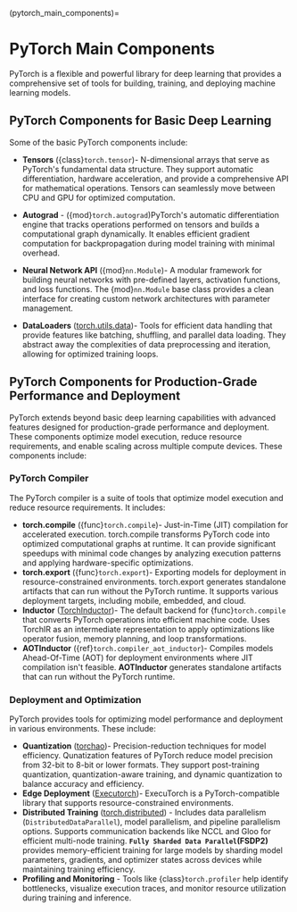 (pytorch_main_components)=
# PyTorch Main Components

PyTorch is a flexible and powerful library for deep learning that provides a comprehensive set of tools for building, training, and deploying machine learning models.

## PyTorch Components for Basic Deep Learning

Some of the basic PyTorch components include:

* **Tensors** ({class}`torch.tensor`)- N-dimensional arrays that serve as PyTorch's fundamental
data structure. They support automatic differentiation, hardware acceleration, and provide a comprehensive
API for mathematical operations. Tensors can seamlessly move between CPU and GPU for
optimized computation.

* **Autograd** - ({mod}`torch.autograd`)PyTorch's automatic differentiation engine
that tracks operations performed on tensors and builds a computational
graph dynamically. It enables efficient gradient computation for backpropagation
during model training with minimal overhead.

* **Neural Network API** ({mod}`nn.Module`)- A modular framework for building neural networks with pre-defined layers,
activation functions, and loss functions. The {mod}`nn.Module` base class provides a clean interface
for creating custom network architectures with parameter management.

* **DataLoaders** ([torch.utils.data](data.html))- Tools for efficient data handling that provide
features like batching, shuffling, and parallel data loading. They abstract away the complexities
of data preprocessing and iteration, allowing for optimized training loops.


## PyTorch Components for Production-Grade Performance and Deployment

PyTorch extends beyond basic deep learning capabilities with advanced features designed for
production-grade performance and deployment. These components optimize model execution,
reduce resource requirements, and enable scaling across multiple compute devices.
These components include:

### PyTorch Compiler

The PyTorch compiler is a suite of tools that optimize model execution and
reduce resource requirements. It includes:
* **torch.compile** ({func}`torch.compile`)- Just-in-Time (JIT) compilation for accelerated execution.
torch.compile transforms PyTorch code into optimized computational graphs at runtime.
It can provide significant speedups with minimal code changes by analyzing execution
patterns and applying hardware-specific optimizations.
* **torch.export** ({func}`torch.export`)- Exporting models for deployment in
resource-constrained environments. torch.export generates standalone artifacts
that can run without the PyTorch runtime. It supports various deployment targets,
including mobile, embedded, and cloud.
* **Inductor** ([TorchInductor](../torch.compiler_inductor_profiling.html))- The default backend
for {func}`torch.compile` that converts PyTorch operations
into efficient machine code. Uses TorchIR as an intermediate representation to apply
optimizations like operator fusion, memory planning, and loop transformations.
* **AOTInductor** ({ref}`torch.compiler_aot_inductor`)- Compiles models Ahead-Of-Time (AOT) for deployment environments
where JIT compilation isn't feasible. **AOTInductor** generates standalone artifacts
that can run without the PyTorch runtime.

### Deployment and Optimization

PyTorch provides tools for optimizing model performance and deployment in various environments. These include:

* **Quantization** ([torchao](https://docs.pytorch.org/ao/stable/index.html))- Precision-reduction
techniques for model efficiency. Qunatization features of PyTorch reduce model precision
from 32-bit to 8-bit or lower formats. They support post-training quantization, quantization-aware training, and dynamic
quantization to balance accuracy and efficiency.
* **Edge Deployment** ([Executorch](../index.html))- ExecuTorch is a PyTorch-compatible library that supports
resource-constrained environments.
* **Distributed Training** ([torch.distributed](../distributed.html)) -  Includes data parallelism (`DistributedDataParallel`),
model parallelism, and pipeline parallelism options. Supports communication backends
like NCCL and Gloo for efficient multi-node training. **`Fully Sharded Data Parallel`(FSDP2)** provides
memory-efficient training for large models by sharding model parameters, gradients,
and optimizer states across devices while maintaining training efficiency.
* **Profiling and Monitoring** - Tools like {class}`torch.profiler` help identify bottlenecks,
visualize execution traces, and monitor resource utilization during training and inference.
